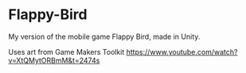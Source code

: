# Flappy-Bird
My version of the mobile game Flappy Bird, made in Unity.

Uses art from Game Makers Toolkit https://www.youtube.com/watch?v=XtQMytORBmM&t=2474s
